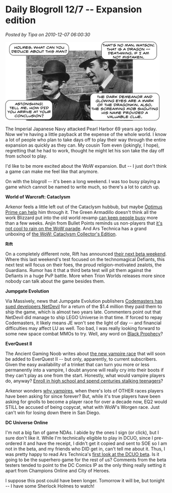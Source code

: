 # Daily Blogroll 12/7 -- Expansion edition

*Posted by Tipa on 2010-12-07 06:00:30*

![](../../../uploads/2010/12/holmes.png "The New Adventures of Sherlock Holmes")

The Imperial Japanese Navy attacked Pearl Harbor 69 years ago today. Now we're having a little payback at the expense of the whole world. I know a lot of people who plan to take days off to play their way through the entire expansion as quickly as they can. My cousin Tom even (jokingly, I hope), regretting that he had to work, thought he might let his son take the day off from school to play.

I'd like to be more excited about the WoW expansion. But -- I just don't think a game can make me feel like that anymore.

On with the blogroll -- it's been a long weekend. I was too busy playing a game which cannot be named to write much, so there's a lot to catch up.


**World of Warcraft: Cataclysm**

Arkenor feels a little left out of the Cataclysm hubbub, but maybe [Optimus Prime can help](http://www.arksark.org/blog/4301/in-which-i-agree-as-usual-with-optimus-prime/) him through it. The Green Armadillo doesn't think all the work Blizzard put into the old world revamp [can keep people busy](http://playervsdeveloper.blogspot.com/2010/12/from-shattering-to-cataclysm.html) more than a few weeks. Anjin from Bullet Points reminds us non-players that [it's not cool to rain on the WoW parade](http://bulletpointsblog.blogspot.com/2010/12/random-shots-you-are-not-required-to.html). And Ars Technica has a grand unboxing of [the WoW: Cataclysm Collector's Edition](http://arstechnica.com/gaming/news/2010/12/digital-real-world-rewards-unboxing-the-world-of-warcraft-cataclysm-ce.ars).

**Rift**

On a completely different note, Rift has announced [their next beta weekend](http://forums.riftgame.com/showthread.php?10475-Beta-Event-2-Guardians-of-the-Vigil). Where this last weekend's test focused on the technomagical Defiants, this next test will focus on their foes, the proud religion-motivated zealots, the Guardians. Rumor has it that a third beta test will pit them against the Defiants in a huge PvP battle. More when Trion Worlds releases more since nobody can talk about the game besides them.

**Jumpgate Evolution**

Via Massively, news that Jumpgate Evolution publishers [Codemasters has sued developers NetDevil](http://massively.joystiq.com/2010/12/06/codemasters-files-suit-over-jumpgate-evolution-delays/) for a return of the $1.4 million they paid them to ship the game, which is almost two years late. Commenters point out that NetDevil did manage to ship LEGO Universe in that time. If forced to repay Codemasters, it likely means JE won't see the light of day -- and financial difficulties may affect LU as well. Too bad, I was really looking forward to some new space combat MMOs to try. Well, any word on [Black Prophecy](http://www.blackprophecy.com/)?

**EverQuest II**

The Ancient Gaming Noob writes about [the new vampire race](http://tagn.wordpress.com/2010/12/04/team-edward-to-norrath/) that will soon be added to EverQuest II -- but only, apparently, to current subscribers. Given the easy availability of a trinket that can turn you more or less permanently into a vampire, I doubt anyone will really cry into their boots if they can't play as one from the start. Honestly, what would vampire players do, anyway? [Enroll in high school and spend centuries stalking teenagers](http://www.geekosystem.com/anne-rice-twilight-ridiculous/)?

Arkenor wonders [why vampires](http://www.arksark.org/blog/4264/new-eq2-race-is-vampires-seriously/), when there's lots of OTHER races players have been asking for since forever? But, while it's true players have been asking for gnolls to become a player race for over a decade now, EQ2 would STILL be accused of being copycat, what with WoW's Worgen race. Just can't win for losing down there in San Diego.

**DC Universe Online**

I'm not a big fan of game NDAs. I abide by the ones I sign (or click), but I sure don't like it. While I'm technically eligible to play in DCUO, since I pre-ordered it and have the receipt, I didn't get it copied and sent to SOE so I am not in the beta, and my friends who DID get in, can't tell me about it. Thus, I was pretty happy to read Ars Technica's [first look at the DCUO beta](http://arstechnica.com/gaming/news/2010/12/saving-heroes-from-themselves-ars-plays-the-dc-universe-online-beta.ars). Is it going to be the superhero game for the rest of us? Comments from the beta testers tended to point to the DC Comics IP as the only thing really setting it apart from Champions Online and City of Heroes.

I suppose this post could have been longer. Tomorrow it will be, but tonight -- I have some Sherlock Holmes to watch!

